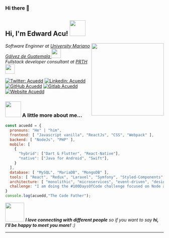 ### Hi there 👋



<h2> Hi, I'm Edward Acu! <img src="https://media.giphy.com/media/mGcNjsfWAjY5AEZNw6/giphy.gif" width="50"></h2>
<img align='right' src="https://media.giphy.com/media/iIqmM5tTjmpOB9mpbn/giphy.gif" width="230">
<p><em>Software Enginner at <a href="https://www.umg.edu.gt/"> University Mariano Gálvez de Guatemala </a><img src="https://media.giphy.com/media/fYSnHlufseco8Fh93Z/giphy.gif" width="30"></br>Fullstack developer consultant at <a href="https://prioritycommerce.com/">PRTH</a>

<!--    and <a href="https://homeland.com.gt/">Homeland S.A.</a> -->  
  
  <img src="https://media.giphy.com/media/WUlplcMpOCEmTGBtBW/giphy.gif" width="30"> 
</em></p>

[![Twitter: Acuedd](https://img.shields.io/twitter/follow/Acuedd?style=social)](https://twitter.com/AcuEdd)
[![Linkedin: Acuedd](https://img.shields.io/badge/-acuedd-blue?style=flat-square&logo=Linkedin&logoColor=white&link=https://www.linkedin.com/in/acuedd/)](https://www.linkedin.com/in/acuedd/)
[![GitHub Acuedd](https://img.shields.io/github/followers/acuedd?label=follow&style=social)](https://github.com/acuedd)
[![Gitlab Acuedd](https://img.shields.io/badge/gitlab-acuedd-orange?style=flat-square&logoColor=white&link=https://gitlab.com/acuedd)](https://gitlab.com/acuedd)
[![Website Acuedd](https://img.shields.io/badge/website-acuedd-green?style=flat-square&logoColor=white&link=https://acuedd.github.io/)](https://acuedd.github.io/)


### <img src="https://media.giphy.com/media/VgCDAzcKvsR6OM0uWg/giphy.gif" width="50"> A little more about me...  

```javascript
const acuedd = {
  pronouns: "He" | "him",
  frontend: [ "Javascript vanilla", "ReactJs", "CSS", "Webpack" ], 
  backend: [ "NodeJs", "PHP" ], 
  mobile: [ 
    {
      "hybrid": ["Dart & Flutter", "React-Native"], 
      "native": ["Java for Android", "Swift"],
    }
  ],
  database: [ "MySQL", "MariaDB", "MongoDB" ],
  tools: [ "React", "Redux", "Laravel", "Symfony", "Styled-Components", "Jenkins", "Docker", "JIRA" ],
  architecture: [ "monolithic", "microservices", "event-driven", "design system pattern"],
  challenge: "I am doing the #100DaysOfCode challenge focused on Node and ReactJs"
}
console.log(acuedd,"The Code Father");
```

<img src="https://media.giphy.com/media/LnQjpWaON8nhr21vNW/giphy.gif" width="60"> <em><b>I love connecting with different people</b> so if you want to say <b>hi, I'll be happy to meet you more!</b> :)</em>

---
